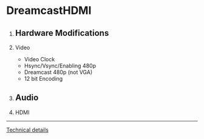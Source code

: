 # DreamcastHDMI

1. Hardware Modifications
    - 

2. Video
    - Video Clock
    - Hsync/Vsync/Enabling 480p
    - Dreamcast 480p (not VGA)
    - 12 bit Encoding

3. Audio
    - 
    
4. HDMI



----------
 
[Technical details](https://rawgit.com/chriz2600/DreamcastHDMI/master/assets/index.html)


